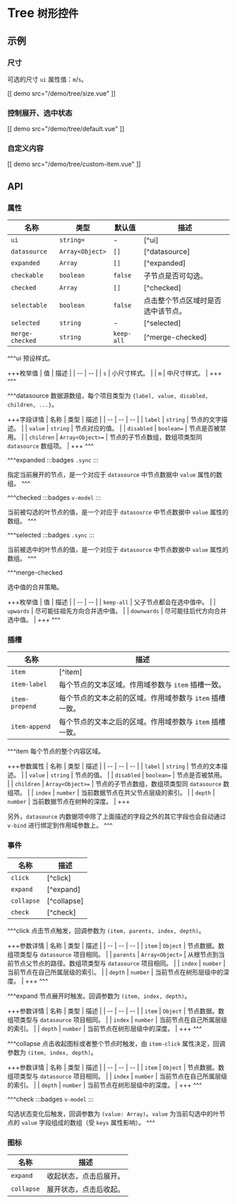 # Tree <small>树形控件</small>

## 示例

### 尺寸

可选的尺寸 `ui` 属性值：`m`/`s`。

[[ demo src="/demo/tree/size.vue" ]]

### 控制展开、选中状态

[[ demo src="/demo/tree/default.vue" ]]

### 自定义内容

[[ demo src="/demo/tree/custom-item.vue" ]]

## API

### 属性

| 名称 | 类型 | 默认值 | 描述 |
| -- | -- | -- | -- |
| `ui` | `string=` | - | [^ui] |
| `datasource` | `Array<Object>` | `[]` | [^datasource] |
| `expanded` | `Array` | `[]` | [^expanded] |
| `checkable` | `boolean` | `false` | 子节点是否可勾选。 |
| `checked` | `Array` | `[]` | [^checked] |
| `selectable` | `boolean` | `false` | 点击整个节点区域时是否选中该节点。 |
| `selected` | `string` | - | [^selected] |
| `merge-checked` | `string` | `keep-all` | [^merge-checked] |

^^^ui
预设样式。

+++枚举值
| 值 | 描述 |
| -- | -- |
| `s` | 小尺寸样式。 |
| `m` | 中尺寸样式。 |
+++
^^^

^^^datasource
数据源数组，每个项目类型为 `{label, value, disabled, children, ...}`。

+++字段详情
| 名称 | 类型 | 描述 |
| -- | -- | -- |
| `label` | `string` | 节点的文字描述。 |
| `value` | `string` | 节点对应的值。 |
| `disabled` | `boolean=` | 节点是否被禁用。 |
| `children` | `Array<Object>=` | 节点的子节点数组，数组项类型同 `datasource` 数组项。 |
+++
^^^

^^^expanded
:::badges
`.sync`
:::

指定当前展开的节点，是一个对应于 `datasource` 中节点数据中 `value` 属性的数组。
^^^

^^^checked
:::badges
`v-model`
:::

当前被勾选的叶节点的值，是一个对应于 `datasource` 中节点数据中 `value` 属性的数组。
^^^

^^^selected
:::badges
`.sync`
:::

当前被选中的叶节点的值，是一个对应于 `datasource` 中节点数据中 `value` 属性的数组。
^^^

^^^merge-checked

选中值的合并策略。

+++枚举值
| 值 | 描述 |
| -- | -- |
| `keep-all` | 父子节点都会在选中值中。 |
| `upwards` | 尽可能往祖先方向合并选中值。 |
| `downwards` | 尽可能往后代方向合并选中值。 |
+++
^^^

### 插槽

| 名称 | 描述 |
| -- | -- |
| `item` | [^item] |
| `item-label` | 每个节点的文本区域。作用域参数与 `item` 插槽一致。 |
| `item-prepend` | 每个节点的文本之前的区域。作用域参数与 `item` 插槽一致。 |
| `item-append` | 每个节点的文本之后的区域。作用域参数与 `item` 插槽一致。 |

^^^item
每个节点的整个内容区域。

+++参数属性
| 名称 | 类型 | 描述 |
| -- | -- | -- |
| `label` | `string` | 节点的文本描述。 |
| `value` | `string` | 节点的值。 |
| `disabled` | `boolean=` | 节点是否被禁用。 |
| `children` | `Array<Object>=` | 节点的子节点数组，数组项类型同 `datasource` 数组项。 |
| `index` | `number` | 当前数据节点在共父节点层级的索引。 |
| `depth` | `number` | 当前数据节点在树种的深度。 |
+++

另外，`datasource` 内数据项中除了上面描述的字段之外的其它字段也会自动通过 `v-bind` 进行绑定到作用域参数上。
^^^

### 事件

| 名称 | 描述 |
| -- | -- |
| `click` | [^click] |
| `expand` | [^expand] |
| `collapse` | [^collapse] |
| `check` | [^check] |

^^^click
点击节点触发，回调参数为 `(item, parents, index, depth)`。

+++参数详情
| 名称 | 类型 | 描述 |
| -- | -- | -- |
| `item` | `Object` | 节点数据。数组项类型与 `datasource` 项目相同。 |
| `parents` | `Array<Object>` | 从根节点到当前节点父节点的路径。数组项类型与 `datasource` 项目相同。 |
| `index` | `number` | 当前节点在自己所属层级的索引。 |
| `depth` | `number` | 当前节点在树形层级中的深度。 |
+++
^^^

^^^expand
节点展开时触发。回调参数为 `(item, index, depth)`。

+++参数详情
| 名称 | 类型 | 描述 |
| -- | -- | -- |
| `item` | `Object` | 节点数据。数组项类型与 `datasource` 项目相同。 |
| `index` | `number` | 当前节点在自己所属层级的索引。 |
| `depth` | `number` | 当前节点在树形层级中的深度。 |
+++
^^^

^^^collapse
点击收起图标或者整个节点时触发，由 `item-click` 属性决定，回调参数为 `(item, index, depth)`。

+++参数详情
| 名称 | 类型 | 描述 |
| -- | -- | -- |
| `item` | `Object` | 节点数据。数组项类型与 `datasource` 项目相同。 |
| `index` | `number` | 当前节点在自己所属层级的索引。 |
| `depth` | `number` | 当前节点在树形层级中的深度。 |
+++
^^^

^^^check
:::badges
`v-model`
:::

勾选状态变化后触发，回调参数为 `(value: Array)`。`value` 为当前勾选中的叶节点的 `value` 字段组成的数组（受 `keys` 属性影响）。
^^^

### 图标

| 名称 | 描述 |
| -- | -- |
| `expand` | 收起状态，点击后展开。 |
| `collapse` | 展开状态，点击后收起。 |

